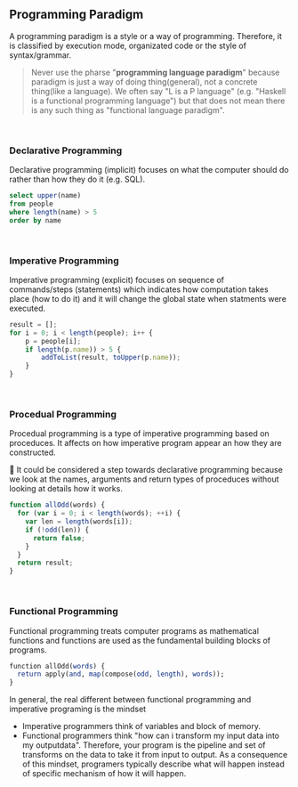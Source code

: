 ## Programming Paradigm

A programming paradigm is a style or a way of programming. Therefore, it is classified by execution mode, organizated code or the style of syntax/grammar.

> Never use the pharse "__programming language paradigm__" because paradigm is just a way of doing thing(general), not a concrete thing(like a language). We often say "L is a P language" (e.g. "Haskell is a functional programming language") but that does not mean there is any such thing as "functional language paradigm".

<br>

### Declarative Programming

Declarative programming (implicit) focuses on what the computer should do rather than how they do it (e.g. SQL).

```sql
select upper(name)
from people
where length(name) > 5
order by name
```

<br>

### Imperative Programming

Imperative programming (explicit) focuses on sequence of commands/steps (statements) which indicates how computation takes place (how to do it) and it will change the global state when statments were executed.

```javascript
result = [];
for i = 0; i < length(people); i++ {
    p = people[i];
    if length(p.name)) > 5 {
        addToList(result, toUpper(p.name));
    }
}
```

<br>

### Procedual Programming

Procedual programming is a type of imperative programming based on proceduces. It affects on how imperative program appear an how they are constructed.

📝 It could be considered a step towards declarative programming because we look at the names, arguments and return types of proceduces without looking at details how it works.

```javascript
function allOdd(words) {
  for (var i = 0; i < length(words); ++i) {
    var len = length(words[i]);
    if (!odd(len)) {
      return false;
    }
  }
  return result;
}
```

<br>

### Functional Programming

Functional programming treats computer programs as mathematical functions and functions are used as the fundamental building blocks of programs.

```haskell
function allOdd(words) {
  return apply(and, map(compose(odd, length), words));
}
```

In general, the real different between functional programming and imperative programing is the mindset
  + Imperative programmers think of variables and block of memory.
  + Functional programmers think "how can i transform my input data into my outputdata". Therefore, your program is the pipeline and set of transforms on the data to take it from input to output. As a consequence of this mindset, programers typically describe what will happen instead of specific mechanism of how it will happen.
